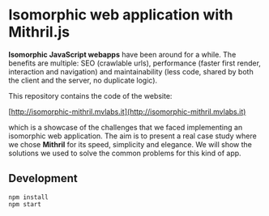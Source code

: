 # Isomorphic web application with Mithril.js

**Isomorphic JavaScript webapps** have been around for a while. The benefits are multiple: SEO (crawlable urls), 
performance (faster first render, interaction and navigation) and maintainability (less code, shared by both the client 
and the server, no duplicate logic).

This repository contains the code of the website:

[http://isomorphic-mithril.mvlabs.it](http://isomorphic-mithril.mvlabs.it)

which is a showcase of the challenges that we faced implementing an isomorphic web application. 
The aim is to present a real case study where we chose **Mithril** for its speed, simplicity and elegance. 
We will show the solutions we used to solve the common problems for this kind of app.

## Development

```
npm install
npm start
```